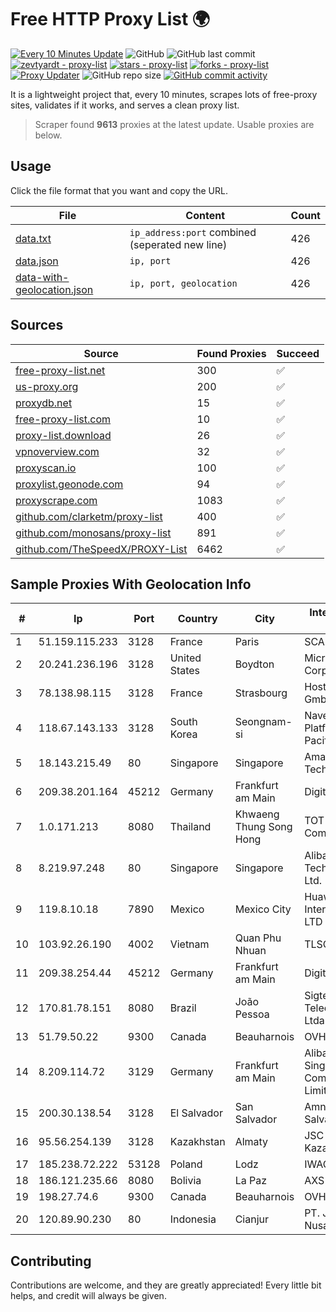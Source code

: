 
# Free HTTP Proxy List 🌍

[![Every 10 Minutes Update](https://github.com/mertguvencli/http-proxy-list/actions/workflows/main.yml/badge.svg?branch=main)](https://github.com/mertguvencli/http-proxy-list/actions/workflows/main.yml)
![GitHub](https://img.shields.io/github/license/mertguvencli/http-proxy-list)
![GitHub last commit](https://img.shields.io/github/last-commit/mertguvencli/http-proxy-list)
[![zevtyardt - proxy-list](https://img.shields.io/static/v1?label=zevtyardt&message=proxy-list&color=blue&logo=github)](https://github.com/zevtyardt/proxy-list "Go to GitHub repo")
[![stars - proxy-list](https://img.shields.io/github/stars/zevtyardt/proxy-list?style=social)](https://github.com/zevtyardt/proxy-list)
[![forks - proxy-list](https://img.shields.io/github/forks/zevtyardt/proxy-list?style=social)](https://github.com/zevtyardt/proxy-list)
[![Proxy Updater](https://github.com/zevtyardt/proxy-list/workflows/Proxy%20Updater/badge.svg)](https://github.com/zevtyardt/proxy-list/actions?query=workflow:"Proxy+Updater")
![GitHub repo size](https://img.shields.io/github/repo-size/zevtyardt/proxy-list)
[![GitHub commit activity](https://img.shields.io/github/commit-activity/m/zevtyardt/proxy-list?logo=commits)](https://github.com/zevtyardt/proxy-list/commits/main)

It is a lightweight project that, every 10 minutes, scrapes lots of free-proxy sites, validates if it works, and serves a clean proxy list.

> Scraper found **9613** proxies at the latest update. Usable proxies are below.

## Usage

Click the file format that you want and copy the URL.

|File|Content|Count|
|----|-------|-----|
|[data.txt](https://raw.githubusercontent.com/mertguvencli/http-proxy-list/main/proxy-list/data.txt)|`ip_address:port` combined (seperated new line)|426|
|[data.json](https://raw.githubusercontent.com/mertguvencli/http-proxy-list/main/proxy-list/data.json)|`ip, port`|426|
|[data-with-geolocation.json](https://raw.githubusercontent.com/mertguvencli/http-proxy-list/main/proxy-list/data-with-geolocation.json)|`ip, port, geolocation`|426|

## Sources

|Source|Found Proxies|Succeed|
|------|-------------|-------|
|[free-proxy-list.net](https://free-proxy-list.net)|300|✅|
|[us-proxy.org](https://www.us-proxy.org)|200|✅|
|[proxydb.net](http://proxydb.net)|15|✅|
|[free-proxy-list.com](https://free-proxy-list.com/?page=&port=&type%5B%5D=http&type%5B%5D=https&up_time=0&search=Search)|10|✅|
|[proxy-list.download](https://www.proxy-list.download/HTTP)|26|✅|
|[vpnoverview.com](https://vpnoverview.com/privacy/anonymous-browsing/free-proxy-servers)|32|✅|
|[proxyscan.io](https://www.proxyscan.io)|100|✅|
|[proxylist.geonode.com](https://proxylist.geonode.com/api/proxy-list?limit=300&page=1&sort_by=lastChecked&sort_type=desc&protocols=http,https)|94|✅|
|[proxyscrape.com](https://api.proxyscrape.com/v2/?request=displayproxies&protocol=http&timeout=10000&country=all&ssl=all&anonymity=all)|1083|✅|
|[github.com/clarketm/proxy-list](https://raw.githubusercontent.com/clarketm/proxy-list/master/proxy-list-raw.txt)|400|✅|
|[github.com/monosans/proxy-list](https://raw.githubusercontent.com/monosans/proxy-list/main/proxies/http.txt)|891|✅|
|[github.com/TheSpeedX/PROXY-List](https://raw.githubusercontent.com/TheSpeedX/PROXY-List/master/http.txt)|6462|✅|


## Sample Proxies With Geolocation Info

|#|Ip|Port|Country|City|Internet Service Provider|
|-|--|----|-------|----|-------------------------|
|1|51.159.115.233|3128|France|Paris|SCALEWAY|
|2|20.241.236.196|3128|United States|Boydton|Microsoft Corporation|
|3|78.138.98.115|3128|France|Strasbourg|Host Europe GmbH|
|4|118.67.143.133|3128|South Korea|Seongnam-si|Naver Business Platform Asia Pacific Pte. Ltd.|
|5|18.143.215.49|80|Singapore|Singapore|Amazon Technologies Inc.|
|6|209.38.201.164|45212|Germany|Frankfurt am Main|DigitalOcean, LLC|
|7|1.0.171.213|8080|Thailand|Khwaeng Thung Song Hong|TOT Public Company Limited|
|8|8.219.97.248|80|Singapore|Singapore|Alibaba (US) Technology Co., Ltd.|
|9|119.8.10.18|7890|Mexico|Mexico City|Huawei International Pte. LTD|
|10|103.92.26.190|4002|Vietnam|Quan Phu Nhuan|TLSOFT|
|11|209.38.254.44|45212|Germany|Frankfurt am Main|DigitalOcean, LLC|
|12|170.81.78.151|8080|Brazil|João Pessoa|Sigtel Servicos De Telecomunicacoes Ltda|
|13|51.79.50.22|9300|Canada|Beauharnois|OVH SAS|
|14|8.209.114.72|3129|Germany|Frankfurt am Main|Alibaba.com Singapore E-Commerce Private Limited|
|15|200.30.138.54|3128|El Salvador|San Salvador|Amnet Datos El Salvador|
|16|95.56.254.139|3128|Kazakhstan|Almaty|JSC Kazakhtelecom|
|17|185.238.72.222|53128|Poland|Lodz|IWACOM Sp. z o.o.|
|18|186.121.235.66|8080|Bolivia|La Paz|AXS Bolivia S. A.|
|19|198.27.74.6|9300|Canada|Beauharnois|OVH SAS|
|20|120.89.90.230|80|Indonesia|Cianjur|PT. Java Digital Nusantara|



## Contributing

Contributions are welcome, and they are greatly appreciated! Every
little bit helps, and credit will always be given.

